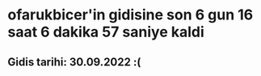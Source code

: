 # ofarukbicer'in gidisine son 6 gun 16 saat 6 dakika 57 saniye kaldi

## Gidis tarihi: 30.09.2022 :(